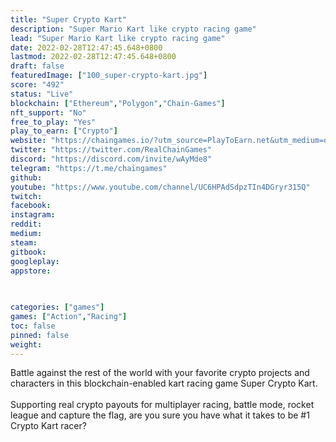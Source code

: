 ```yaml
---
title: "Super Crypto Kart"
description: "Super Mario Kart like crypto racing game"
lead: "Super Mario Kart like crypto racing game"
date: 2022-02-28T12:47:45.648+0800
lastmod: 2022-02-28T12:47:45.648+0800
draft: false
featuredImage: ["100_super-crypto-kart.jpg"]
score: "492"
status: "Live"
blockchain: ["Ethereum","Polygon","Chain-Games"]
nft_support: "No"
free_to_play: "Yes"
play_to_earn: ["Crypto"]
website: "https://chaingames.io/?utm_source=PlayToEarn.net&utm_medium=organic&utm_campaign=gamepage"
twitter: "https://twitter.com/RealChainGames"
discord: "https://discord.com/invite/wAyMde8"
telegram: "https://t.me/chaingames"
github: 
youtube: "https://www.youtube.com/channel/UC6HPAdSdpzTIn4DGryr315Q"
twitch: 
facebook: 
instagram: 
reddit: 
medium: 
steam: 
gitbook: 
googleplay: 
appstore: 

  
    
categories: ["games"]
games: ["Action","Racing"]
toc: false
pinned: false
weight: 
---
```

Battle against the rest of the world with your favorite crypto projects and characters in this blockchain-enabled kart racing game Super Crypto Kart.<br> <br> Supporting real crypto payouts for multiplayer racing, battle mode, rocket league and capture the flag, are you sure you have what it takes to be #1 Crypto Kart racer?